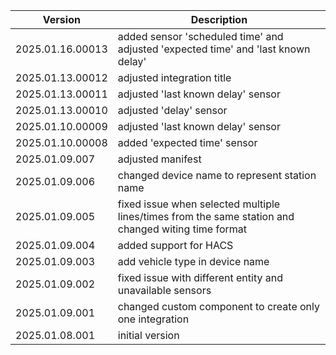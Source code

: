
| Version | Description |
| --- | --- |
| 2025.01.16.00013 | added sensor 'scheduled time' and adjusted 'expected time' and 'last known delay' |
| 2025.01.13.00012 | adjusted integration title |
| 2025.01.13.00011 | adjusted 'last known delay' sensor |
| 2025.01.13.00010 | adjusted 'delay' sensor |
| 2025.01.10.00009 | adjusted 'last known delay' sensor |
| 2025.01.10.00008 | added 'expected time' sensor |
| 2025.01.09.007 | adjusted manifest |
| 2025.01.09.006 | changed device name to represent station name |
| 2025.01.09.005 | fixed issue when selected multiple lines/times from the same station and changed witing time format |
| 2025.01.09.004 | added support for HACS |
| 2025.01.09.003 | add vehicle type in device name |
| 2025.01.09.002 | fixed issue with different entity and unavailable sensors |
| 2025.01.09.001 | changed custom component to create only one integration |
| 2025.01.08.001 | initial version |
